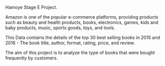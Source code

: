 Hamoye Stage E Project.

Amazon is one of the popular e-commerce platforms, providing products such as beauty and health products, books, electronics, games, kids and baby products, music, sports goods, toys, and tools.

This Data contains the details of the top 30 best selling books in 2015 and 2016 - The book title, author, format, rating, price, and review.

The aim of this project is to analyze the type of books that were bought frequently by customers.
